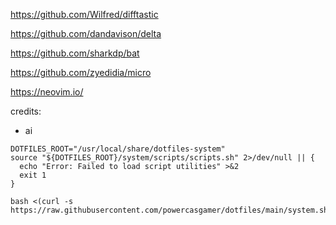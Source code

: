 https://github.com/Wilfred/difftastic

https://github.com/dandavison/delta

https://github.com/sharkdp/bat

https://github.com/zyedidia/micro

https://neovim.io/

credits:
- ai


```shell
DOTFILES_ROOT="/usr/local/share/dotfiles-system"
source "${DOTFILES_ROOT}/system/scripts/scripts.sh" 2>/dev/null || {
  echo "Error: Failed to load script utilities" >&2
  exit 1
}
```

```shell
bash <(curl -s https://raw.githubusercontent.com/powercasgamer/dotfiles/main/system.sh)
```